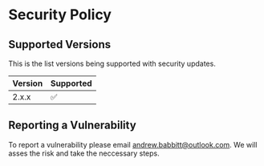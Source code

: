 # Security Policy

## Supported Versions

This is the list versions being supported with security updates.

| Version | Supported          |
| ------- | ------------------ |
| 2.x.x   | :white_check_mark: |

## Reporting a Vulnerability

To report a vulnerability please email [andrew.babbitt@outlook.com](mailto:andrew.babbitt@outlook.com). We will asses the risk and take the neccessary steps.
